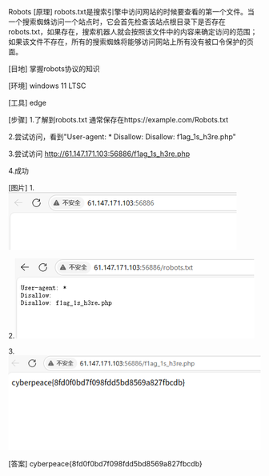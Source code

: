 Robots
[原理]
robots.txt是搜索引擎中访问网站的时候要查看的第一个文件。当一个搜索蜘蛛访问一个站点时，它会首先检查该站点根目录下是否存在robots.txt，如果存在，搜索机器人就会按照该文件中的内容来确定访问的范围；如果该文件不存在，所有的搜索蜘蛛将能够访问网站上所有没有被口令保护的页面。

[目地]
掌握robots协议的知识

[环境]
windows 11 LTSC

[工具]
edge

[步骤]
1.了解到robots.txt 通常保存在https://example.com/Robots.txt

2.尝试访问，看到"User-agent: *
Disallow: 
Disallow: f1ag_1s_h3re.php"

3.尝试访问 http://61.147.171.103:56886/f1ag_1s_h3re.php

4.成功

[图片]
1.![alt text]({9AA9E6BC-FD74-4B90-97A8-C138FE749BDB}.png)

2.![alt text](image.png)

3.![alt text](image-1.png)

[答案]
cyberpeace{8fd0f0bd7f098fdd5bd8569a827fbcdb}